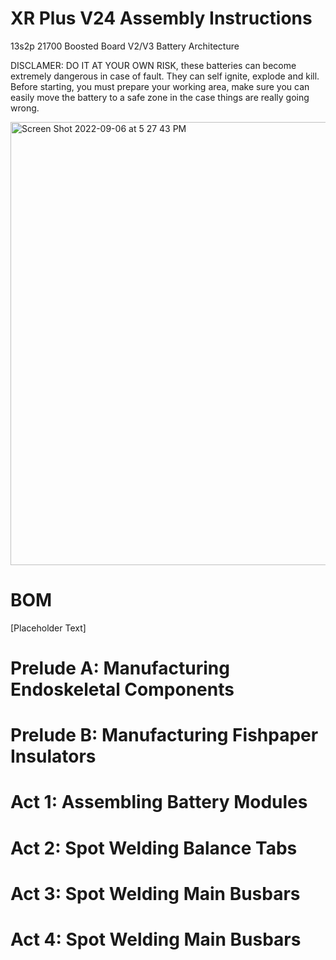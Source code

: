 # XR Plus V24 Assembly Instructions
13s2p 21700 Boosted Board V2/V3 Battery Architecture


DISCLAMER: DO IT AT YOUR OWN RISK, these batteries can become extremely dangerous in case of fault. They can self ignite, explode and kill. Before starting, you must prepare your working area, make sure you can easily move the battery to a safe zone in the case things are really going wrong.



<img width="709" alt="Screen Shot 2022-09-06 at 5 27 43 PM" src="https://user-images.githubusercontent.com/71231423/188744899-b0091acf-b1fb-4f66-8f12-0dca934d9324.png">

# BOM
[Placeholder Text]


# Prelude A: Manufacturing Endoskeletal Components

# Prelude B: Manufacturing Fishpaper Insulators

# Act 1: Assembling Battery Modules

# Act 2: Spot Welding Balance Tabs

# Act 3: Spot Welding Main Busbars

# Act 4: Spot Welding Main Busbars




